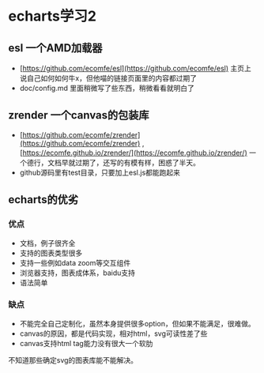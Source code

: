 # echarts学习2

## esl 一个AMD加载器

- [https://github.com/ecomfe/esl](https://github.com/ecomfe/esl) 主页上说自己如何如何牛x，但他喵的链接页面里的内容都过期了
- doc/config.md 里面稍微写了些东西，稍微看看就明白了


## zrender 一个canvas的包装库

- [https://github.com/ecomfe/zrender](https://github.com/ecomfe/zrender) , [https://ecomfe.github.io/zrender/](https://ecomfe.github.io/zrender/) 一个德行，文档早就过期了，还写的有模有样，困惑了半天。
- github源码里有test目录，只要加上esl.js都能跑起来

## echarts的优劣

### 优点

- 文档，例子很齐全
- 支持的图表类型很多
- 支持一些例如data zoom等交互组件
- 浏览器支持，图表成体系，baidu支持
- 语法简单

### 缺点

- 不能完全自己定制化，虽然本身提供很多option，但如果不能满足，很难做。
- canvas的原因，都是代码实现，相对html，svg可读性差了些
- canvas支持html tag能力没有很大一个软肋

不知道那些确定svg的图表库能不能解决。


